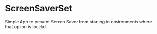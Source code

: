 # ScreenSaverSet
Simple App to prevent Screen Saver from starting in environments where that option is locekd.
